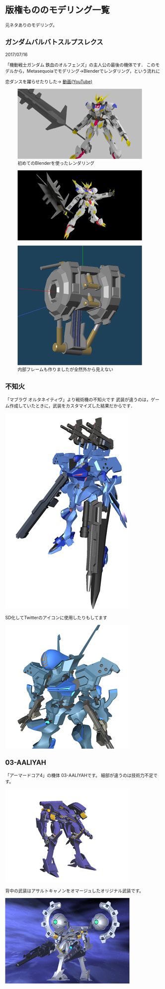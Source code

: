 # 版権もののモデリング一覧
元ネタありのモデリング。

## ガンダムバルバトスルプスレクス
2017/07/16

「機動戦士ガンダム 鉄血のオルフェンズ」の主人公の最後の機体です．
このモデルから，Metasequoiaでモデリング→Blenderでレンダリング，という流れに

恋ダンスを躍らせたりした→ [動画(YouTube)](https://www.youtube.com/watch?v=Y7CHIxtBzyA)

<figure>
<img src="images/copy/barbatos_0.png" width="400px">
<figcaption>初めてのBlenderを使ったレンダリング</figcaption>
</figure>

<figure>
<img src="images/copy/barbatos_1.jpg" width="400px">
<figcaption> </figcaption>
</figure>

<figure>
<img src="images/copy/barbatos_2.png" width="400px">
<figcaption>内部フレームも作りましたが全然外から見えない</figcaption>
</figure>

## 不知火
「マブラヴ オルタネイティヴ」より戦術機の不知火です
武装が違うのは，ゲーム作成していたときに，武装をカスタマイズした結果だからです．

<img src="images/copy/siranui_0.png" width="400px">

SD化してTwitterのアイコンに使用したりもしてます

<img src="images/copy/siranui_1.png" width="400px">

## 03-AALIYAH
「アーマードコア4」の機体 03-AALIYAHです。
細部が違うのは技術力不足です。

<img src="images/copy/aaliyah_0.png" width="400px">

背中の武装はアサルトキャノンをオマージュしたオリジナル武装です。

<img src="images/copy/aaliyah_1.png" width="400px">


